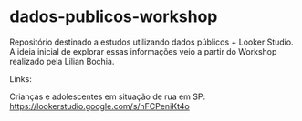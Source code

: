 # dados-publicos-workshop

Repositório destinado a estudos utilizando dados públicos + Looker Studio. A ideia inicial de explorar essas informações veio a partir do Workshop realizado pela Lilian Bochia.

Links:

Crianças e adolescentes em situação de rua em SP: https://lookerstudio.google.com/s/nFCPeniKt4o
